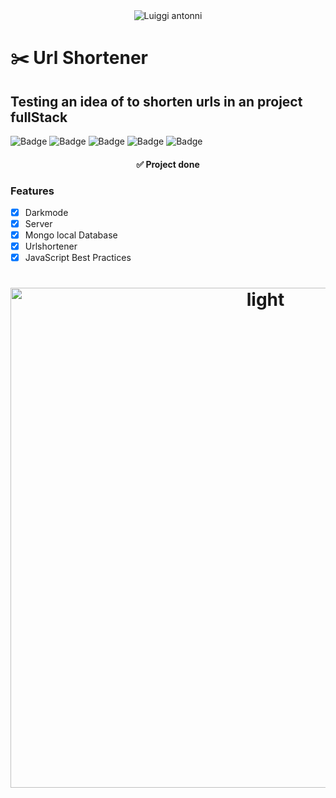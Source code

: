 <div align="center"> 
	<img src="https://user-images.githubusercontent.com/94198920/200186537-551ab6b3-ea03-487a-8f99-cea59111aaad.jpg" alt="Luiggi antonni" />
</div>

# ✂️ Url Shortener
## Testing an idea of to shorten urls in an project fullStack
![Badge](https://img.shields.io/badge/MongoDb-6.0.2-green)
![Badge](https://img.shields.io/badge/NodeJs-8.15.0-green)
![Badge](https://img.shields.io/badge/Ejs-html-blueviolet)
![Badge](https://img.shields.io/badge/CSS-3-blue)
![Badge](https://img.shields.io/badge/JS-Javascript-yellow)

<h4 align="center"> 
	✅  Project done
</h4>

### Features

- [x] Darkmode
- [x] Server
- [x] Mongo local Database
- [x] Urlshortener
- [x] JavaScript Best Practices

<h1 align="center">
  <img src="https://user-images.githubusercontent.com/94198920/200186452-c5c3853d-6d96-4ddd-ae02-2712f3c22723.png" alt="light" style="width:800px;"/>  
</h1>
